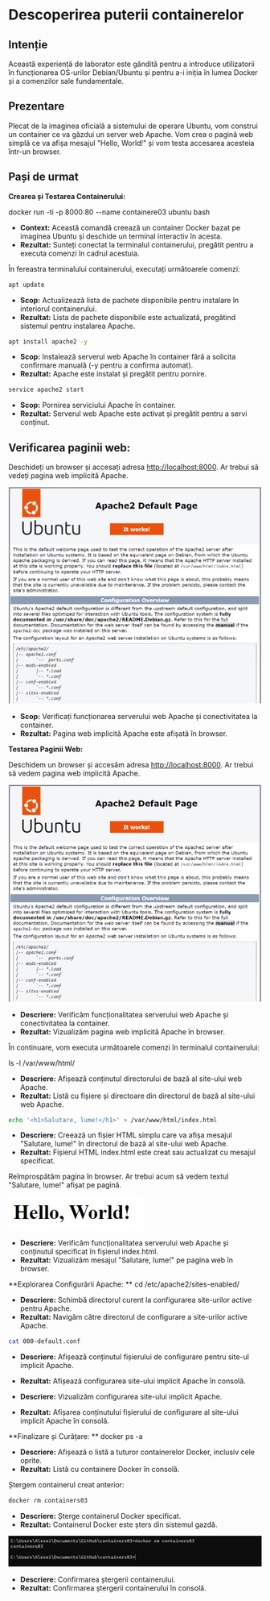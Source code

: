 # Descoperirea puterii containerelor

## Intenție

Această experiență de laborator este gândită pentru a introduce utilizatorii în funcționarea OS-urilor Debian/Ubuntu și pentru a-i iniția în lumea Docker și a comenzilor sale fundamentale.

## Prezentare

Plecat de la imaginea oficială a sistemului de operare Ubuntu, vom construi un container ce va găzdui un server web Apache. Vom crea o pagină web simplă ce va afișa mesajul "Hello, World!" și vom testa accesarea acesteia într-un browser.

## Pași de urmat

**Crearea și Testarea Containerului:** 

docker run -ti -p 8000:80 --name containere03 ubuntu bash


- **Context:** Această comandă creează un container Docker bazat pe imaginea Ubuntu și deschide un terminal interactiv în acesta.
- **Rezultat:** Sunteți conectat la terminalul containerului, pregătit pentru a executa comenzi în cadrul acestuia.

În fereastra terminalului containerului, executați următoarele comenzi:

```bash
apt update
```

- **Scop:** Actualizează lista de pachete disponibile pentru instalare în interiorul containerului.
- **Rezultat:** Lista de pachete disponibile este actualizată, pregătind sistemul pentru instalarea Apache.

```bash
apt install apache2 -y
```

- **Scop:** Instalează serverul web Apache în container fără a solicita confirmare manuală (-y pentru a confirma automat).
- **Rezultat:** Apache este instalat și pregătit pentru pornire.

```bash
service apache2 start
```

- **Scop:** Pornirea serviciului Apache în container.
- **Rezultat:** Serverul web Apache este activat și pregătit pentru a servi conținut.

## Verificarea paginii web:

Deschideți un browser și accesați adresa [http://localhost:8000](http://localhost:8000). Ar trebui să vedeți pagina web implicită Apache.

![Pagina web implicită Apache](img/web-ubuntu.png)

- **Scop:** Verificați funcționarea serverului web Apache și conectivitatea la container.
- **Rezultat:** Pagina web implicită Apache este afișată în browser.

**Testarea Paginii Web:**

Deschidem un browser și accesăm adresa [http://localhost:8000](http://localhost:8000). Ar trebui să vedem pagina web implicită Apache.

![Pagina web implicită Apache](img/web-ubuntu.png)

- **Descriere:** Verificăm funcționalitatea serverului web Apache și conectivitatea la container.
- **Rezultat:** Vizualizăm pagina web implicită Apache în browser.

În continuare, vom executa următoarele comenzi în terminalul containerului:

ls -l /var/www/html/


- **Descriere:** Afișează conținutul directorului de bază al site-ului web Apache.
- **Rezultat:** Listă cu fișiere și directoare din directorul de bază al site-ului web Apache.

```bash
echo '<h1>Salutare, lume!</h1>' > /var/www/html/index.html
```

- **Descriere:** Creează un fișier HTML simplu care va afișa mesajul "Salutare, lume!" în directorul de bază al site-ului web Apache.
- **Rezultat:** Fișierul HTML index.html este creat sau actualizat cu mesajul specificat.

Reîmprospătăm pagina în browser. Ar trebui acum să vedem textul "Salutare, lume!" afișat pe pagină.

![Pagina web modificată](img/web-mod.png)

- **Descriere:** Verificăm funcționalitatea serverului web Apache și conținutul specificat în fișierul index.html.
- **Rezultat:** Vizualizăm mesajul "Salutare, lume!" pe pagina web în browser.

**Explorarea Configurării Apache: **
cd /etc/apache2/sites-enabled/


- **Descriere:** Schimbă directorul curent la configurarea site-urilor active pentru Apache.
- **Rezultat:** Navigăm către directorul de configurare a site-urilor active Apache.

```bash
cat 000-default.conf
```

- **Descriere:** Afișează conținutul fișierului de configurare pentru site-ul implicit Apache.
- **Rezultat:** Afișează configurarea site-ului implicit Apache în consolă.

- **Descriere:** Vizualizăm configurarea site-ului implicit Apache.
- **Rezultat:** Afișarea conținutului fișierului de configurare al site-ului implicit Apache în consolă.

**Finalizare și Curățare: **
docker ps -a


- **Descriere:** Afișează o listă a tuturor containerelor Docker, inclusiv cele oprite.
- **Rezultat:** Listă cu containere Docker în consolă.

Ștergem containerul creat anterior:

```bash
docker rm containers03
```

- **Descriere:** Șterge containerul Docker specificat.
- **Rezultat:** Containerul Docker este șters din sistemul gazdă.

![Ștergerea containerului](img/ster-cont.png)

- **Descriere:** Confirmarea ștergerii containerului.
- **Rezultat:** Confirmarea ștergerii containerului în consolă.

